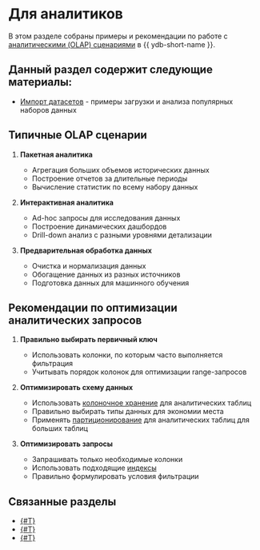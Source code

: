 # Для аналитиков

В этом разделе собраны примеры и рекомендации по работе с [аналитическими (OLAP) сценариями](../faq/analytics.md) в {{ ydb-short-name }}.

## Данный раздел содержит следующие материалы:

* [Импорт датасетов](datasets/index.md) - примеры загрузки и анализа популярных наборов данных

## Типичные OLAP сценарии

1. **Пакетная аналитика**
   * Агрегация больших объемов исторических данных
   * Построение отчетов за длительные периоды
   * Вычисление статистик по всему набору данных

2. **Интерактивная аналитика**
   * Ad-hoc запросы для исследования данных
   * Построение динамических дашбордов
   * Drill-down анализ с разными уровнями детализации

3. **Предварительная обработка данных**
   * Очистка и нормализация данных
   * Обогащение данных из разных источников
   * Подготовка данных для машинного обучения

## Рекомендации по оптимизации аналитических запросов

1. **Правильно выбирать первичный ключ**
   * Использовать колонки, по которым часто выполняется фильтрация
   * Учитывать порядок колонок для оптимизации range-запросов

2. **Оптимизировать схему данных**
   * Использовать [колоночное хранение](../concepts/datamodel/table.md#column-oriented-tables) для аналитических таблиц
   * Правильно выбирать типы данных для экономии места
   * Применять [партиционирование](../concepts/datamodel/table.md#olap-tables-partitioning) для аналитических таблиц для больших таблиц

3. **Оптимизировать запросы**
   * Запрашивать только необходимые колонки
   * Использовать подходящие [индексы](../concepts/secondary_indexes.md)
   * Правильно формулировать условия фильтрации

## Связанные разделы

* [{#T}](../faq/analytics.md)
* [{#T}](../concepts/datamodel/table.md#column-oriented-tables)
* [{#T}](../yql/reference/builtins/aggregation.md)